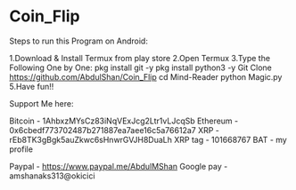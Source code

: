 # Coin_Flip

Steps to run this Program on Android:

1.Download & Install Termux from play store
2.Open Termux
3.Type the Following One by One:
    pkg install git -y
    pkg install python3 -y
    Git Clone https://github.com/AbdulShan/Coin_Flip
    cd Mind-Reader
    python Magic.py
5.Have fun!!

Support Me here:

Bitcoin - 1AhbxzMYsCz83iNqVExJcg2Ltr1vLJcqSb
Ethereum - 0x6cbedf773702487b271887ea7aee16c5a76612a7
XRP - rEb8TK3gBgk5auZkwc6sHnwrGVJH8DuaLh
XRP tag - 101668767
BAT - my profile

Paypal - https://www.paypal.me/AbdulMShan
Google pay - amshanaks313@okicici
